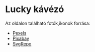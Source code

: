 # Lucky kávézó

Az oldalon található fotók,ikonok forrása:

* [Pexels](https://www.pexels.com/hu-hu/)
* [Pixabay](https://pixabay.com/hu/)
* [SvgRepo](https://www.svgrepo.com/)

